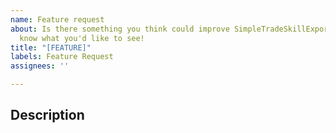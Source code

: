 ```yaml
---
name: Feature request
about: Is there something you think could improve SimpleTradeSkillExporter? Let us
  know what you'd like to see!
title: "[FEATURE]"
labels: Feature Request
assignees: ''

---
```


<!-- READ THIS FIRST

Hello, thanks for taking the time to report a bug!

Before you proceed, please verify that you're running the latest version of SimpleTradeSkillExporter. The easiest way to do this is via the Curseforge client, but you can also download the latest version here: https://www.curseforge.com/wow/addons/simple-trade-skill-exporter

SimpleTradeSkillExporter is currently maintained by a single developer using code from a prior developer. It is currently only tested in Cataclysm Classic with plans to add Classic / Season of Discovery. There are no plans to add Retail at this time due to signifigant refactoring that would need to take place.

-->

## Description
<!-- Explain in detail what new features or functionality you are suggesting. -->
